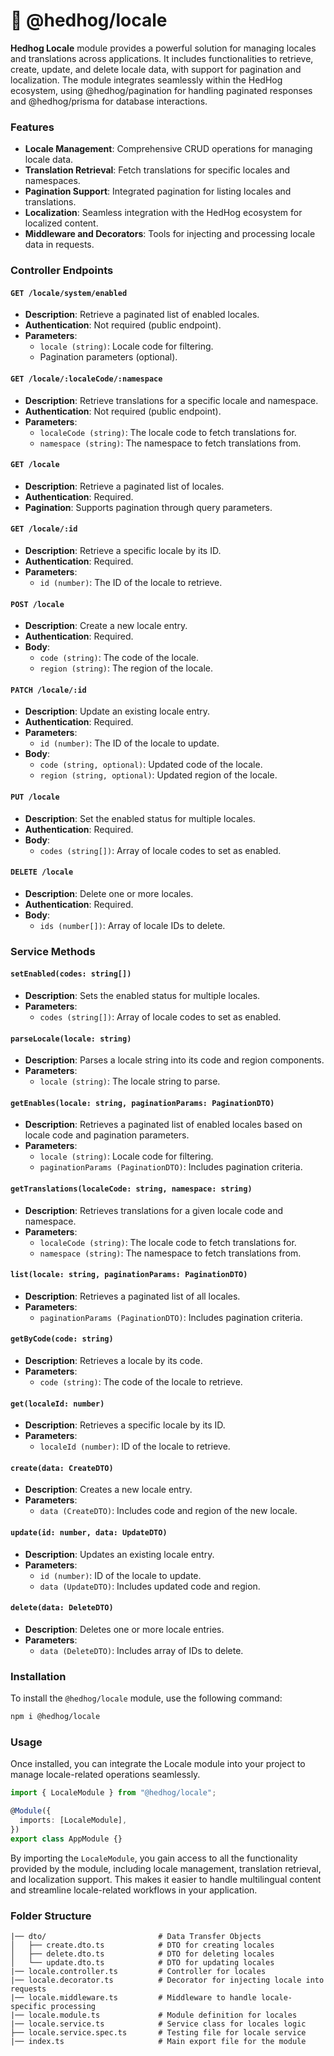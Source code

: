 # 🦔 @hedhog/locale

**Hedhog Locale** module provides a powerful solution for managing locales and translations across applications. It includes functionalities to retrieve, create, update, and delete locale data, with support for pagination and localization. The module integrates seamlessly within the HedHog ecosystem, using @hedhog/pagination for handling paginated responses and @hedhog/prisma for database interactions.

### Features

- **Locale Management**: Comprehensive CRUD operations for managing locale data.
- **Translation Retrieval**: Fetch translations for specific locales and namespaces.
- **Pagination Support**: Integrated pagination for listing locales and translations.
- **Localization**: Seamless integration with the HedHog ecosystem for localized content.
- **Middleware and Decorators**: Tools for injecting and processing locale data in requests.

### Controller Endpoints

#### `GET /locale/system/enabled`

- **Description**: Retrieve a paginated list of enabled locales.
- **Authentication**: Not required (public endpoint).
- **Parameters**:
  - `locale (string)`: Locale code for filtering.
  - Pagination parameters (optional).

#### `GET /locale/:localeCode/:namespace`

- **Description**: Retrieve translations for a specific locale and namespace.
- **Authentication**: Not required (public endpoint).
- **Parameters**:
  - `localeCode (string)`: The locale code to fetch translations for.
  - `namespace (string)`: The namespace to fetch translations from.

#### `GET /locale`

- **Description**: Retrieve a paginated list of locales.
- **Authentication**: Required.
- **Pagination**: Supports pagination through query parameters.

#### `GET /locale/:id`

- **Description**: Retrieve a specific locale by its ID.
- **Authentication**: Required.
- **Parameters**:
  - `id (number)`: The ID of the locale to retrieve.

#### `POST /locale`

- **Description**: Create a new locale entry.
- **Authentication**: Required.
- **Body**:
  - `code (string)`: The code of the locale.
  - `region (string)`: The region of the locale.

#### `PATCH /locale/:id`

- **Description**: Update an existing locale entry.
- **Authentication**: Required.
- **Parameters**:
  - `id (number)`: The ID of the locale to update.
- **Body**:
  - `code (string, optional)`: Updated code of the locale.
  - `region (string, optional)`: Updated region of the locale.

#### `PUT /locale`

- **Description**: Set the enabled status for multiple locales.
- **Authentication**: Required.
- **Body**:
  - `codes (string[])`: Array of locale codes to set as enabled.

#### `DELETE /locale`

- **Description**: Delete one or more locales.
- **Authentication**: Required.
- **Body**:
  - `ids (number[])`: Array of locale IDs to delete.

### Service Methods

#### `setEnabled(codes: string[])`

- **Description**: Sets the enabled status for multiple locales.
- **Parameters**:
  - `codes (string[])`: Array of locale codes to set as enabled.

#### `parseLocale(locale: string)`

- **Description**: Parses a locale string into its code and region components.
- **Parameters**:
  - `locale (string)`: The locale string to parse.

#### `getEnables(locale: string, paginationParams: PaginationDTO)`

- **Description**: Retrieves a paginated list of enabled locales based on locale code and pagination parameters.
- **Parameters**:
  - `locale (string)`: Locale code for filtering.
  - `paginationParams (PaginationDTO)`: Includes pagination criteria.

#### `getTranslations(localeCode: string, namespace: string)`

- **Description**: Retrieves translations for a given locale code and namespace.
- **Parameters**:
  - `localeCode (string)`: The locale code to fetch translations for.
  - `namespace (string)`: The namespace to fetch translations from.

#### `list(locale: string, paginationParams: PaginationDTO)`

- **Description**: Retrieves a paginated list of all locales.
- **Parameters**:
  - `paginationParams (PaginationDTO)`: Includes pagination criteria.

#### `getByCode(code: string)`

- **Description**: Retrieves a locale by its code.
- **Parameters**:
  - `code (string)`: The code of the locale to retrieve.

#### `get(localeId: number)`

- **Description**: Retrieves a specific locale by its ID.
- **Parameters**:
  - `localeId (number)`: ID of the locale to retrieve.

#### `create(data: CreateDTO)`

- **Description**: Creates a new locale entry.
- **Parameters**:
  - `data (CreateDTO)`: Includes code and region of the new locale.

#### `update(id: number, data: UpdateDTO)`

- **Description**: Updates an existing locale entry.
- **Parameters**:
  - `id (number)`: ID of the locale to update.
  - `data (UpdateDTO)`: Includes updated code and region.

#### `delete(data: DeleteDTO)`

- **Description**: Deletes one or more locale entries.
- **Parameters**:
  - `data (DeleteDTO)`: Includes array of IDs to delete.

### Installation

To install the `@hedhog/locale` module, use the following command:

```bash
npm i @hedhog/locale
```

### Usage

Once installed, you can integrate the Locale module into your project to manage locale-related operations seamlessly.

```typescript
import { LocaleModule } from "@hedhog/locale";

@Module({
  imports: [LocaleModule],
})
export class AppModule {}
```

By importing the `LocaleModule`, you gain access to all the functionality provided by the module, including locale management, translation retrieval, and localization support. This makes it easier to handle multilingual content and streamline locale-related workflows in your application.

### Folder Structure

```plaintext
|── dto/                         # Data Transfer Objects
│   ├── create.dto.ts            # DTO for creating locales
│   ├── delete.dto.ts            # DTO for deleting locales
│   └── update.dto.ts            # DTO for updating locales
|── locale.controller.ts         # Controller for locales
|── locale.decorator.ts          # Decorator for injecting locale into requests
|── locale.middleware.ts         # Middleware to handle locale-specific processing
|── locale.module.ts             # Module definition for locales
|── locale.service.ts            # Service class for locales logic
├── locale.service.spec.ts       # Testing file for locale service
|── index.ts                     # Main export file for the module
```

